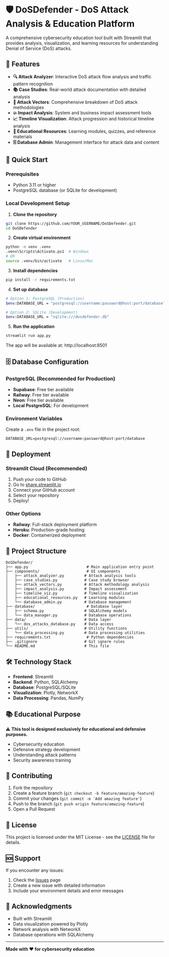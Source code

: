 # 🛡️ DoSDefender - DoS Attack Analysis & Education Platform

A comprehensive cybersecurity education tool built with Streamlit that provides analysis, visualization, and learning resources for understanding Denial of Service (DoS) attacks.

## 🌟 Features

- **🔍 Attack Analyzer**: Interactive DoS attack flow analysis and traffic pattern recognition
- **📚 Case Studies**: Real-world attack documentation with detailed analysis
- **🎯 Attack Vectors**: Comprehensive breakdown of DoS attack methodologies
- **💥 Impact Analysis**: System and business impact assessment tools
- **📈 Timeline Visualization**: Attack progression and historical timeline analysis
- **📖 Educational Resources**: Learning modules, quizzes, and reference materials
- **🗄️ Database Admin**: Management interface for attack data and content

## 🚀 Quick Start

### Prerequisites
- Python 3.11 or higher
- PostgreSQL database (or SQLite for development)

### Local Development Setup

1. **Clone the repository**
```bash
git clone https://github.com/YOUR_USERNAME/DoSDefender.git
cd DoSDefender
```

2. **Create virtual environment**
```bash
python -m venv .venv
.venv\Scripts\Activate.ps1  # Windows
# OR
source .venv/bin/activate   # Linux/Mac
```

3. **Install dependencies**
```bash
pip install -r requirements.txt
```

4. **Set up database**
```bash
# Option 1: PostgreSQL (Production)
$env:DATABASE_URL = "postgresql://username:password@host:port/database"

# Option 2: SQLite (Development)
$env:DATABASE_URL = "sqlite:///dosdefender.db"
```

5. **Run the application**
```bash
streamlit run app.py
```

The app will be available at: http://localhost:8501

## 🗄️ Database Configuration

### PostgreSQL (Recommended for Production)
- **Supabase**: Free tier available
- **Railway**: Free tier available  
- **Neon**: Free tier available
- **Local PostgreSQL**: For development

### Environment Variables
Create a `.env` file in the project root:
```env
DATABASE_URL=postgresql://username:password@host:port/database
```

## 🚀 Deployment

### Streamlit Cloud (Recommended)
1. Push your code to GitHub
2. Go to [share.streamlit.io](https://share.streamlit.io)
3. Connect your GitHub account
4. Select your repository
5. Deploy!

### Other Options
- **Railway**: Full-stack deployment platform
- **Heroku**: Production-grade hosting
- **Docker**: Containerized deployment

## 📁 Project Structure

```
DoSDefender/
├── app.py                          # Main application entry point
├── components/                     # UI components
│   ├── attack_analyzer.py         # Attack analysis tools
│   ├── case_studies.py            # Case study browser
│   ├── attack_vectors.py          # Attack methodology analysis
│   ├── impact_analysis.py         # Impact assessment
│   ├── timeline_viz.py            # Timeline visualization
│   ├── educational_resources.py   # Learning modules
│   └── database_admin.py          # Database management
├── database/                       # Database layer
│   ├── schema.py                  # SQLAlchemy models
│   └── data_manager.py            # Database operations
├── data/                          # Data layer
│   └── dos_attacks_database.py    # Data access
├── utils/                         # Utility functions
│   └── data_processing.py         # Data processing utilities
├── requirements.txt                # Python dependencies
├── .gitignore                     # Git ignore rules
└── README.md                      # This file
```

## 🛠️ Technology Stack

- **Frontend**: Streamlit
- **Backend**: Python, SQLAlchemy
- **Database**: PostgreSQL/SQLite
- **Visualization**: Plotly, NetworkX
- **Data Processing**: Pandas, NumPy

## 📚 Educational Purpose

⚠️ **This tool is designed exclusively for educational and defensive purposes.**

- Cybersecurity education
- Defensive strategy development
- Understanding attack patterns
- Security awareness training

## 🤝 Contributing

1. Fork the repository
2. Create a feature branch (`git checkout -b feature/amazing-feature`)
3. Commit your changes (`git commit -m 'Add amazing feature'`)
4. Push to the branch (`git push origin feature/amazing-feature`)
5. Open a Pull Request

## 📄 License

This project is licensed under the MIT License - see the [LICENSE](LICENSE) file for details.

## 🆘 Support

If you encounter any issues:
1. Check the [Issues](https://github.com/YOUR_USERNAME/DoSDefender/issues) page
2. Create a new issue with detailed information
3. Include your environment details and error messages

## 🙏 Acknowledgments

- Built with Streamlit
- Data visualization powered by Plotly
- Network analysis with NetworkX
- Database operations with SQLAlchemy

---

**Made with ❤️ for cybersecurity education**
